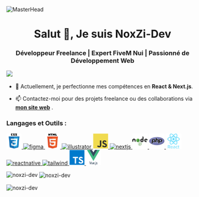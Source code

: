 ![MasterHead](https://github.com/NoxZi-Dev/NoxZi-Dev/assets/143125624/78c613c0-2b39-4b0b-ae7d-a679267b3489)

<h1 align="center">Salut 👋, Je suis NoxZi-Dev</h1>
<h3 align="center">Développeur Freelance | Expert FiveM Nui | Passionné de Développement Web</h3>

<p align="left"> <img src="https://komarev.com/ghpvc/?username=NoxZi-Dev&label=Profile%20views&color=0e75b6&style=flat"  /> </p>

- 🌱 Actuellement, je perfectionne mes compétences en **React & Next.js**.

- 📫 Contactez-moi pour des projets freelance ou des collaborations via **[mon site web](https://noxzi-dev.fr)** .

<h3 align="left">Langages et Outils :</h3>
<p align="left"> 
<p align="left"> <a href="https://www.w3schools.com/css/" target="_blank" rel="noreferrer"> <img src="https://raw.githubusercontent.com/devicons/devicon/master/icons/css3/css3-original-wordmark.svg" alt="css3" width="40" height="40"/> </a> <a href="https://www.figma.com/" target="_blank" rel="noreferrer"> <img src="https://www.vectorlogo.zone/logos/figma/figma-icon.svg" alt="figma" width="40" height="40"/> </a> <a href="https://www.w3.org/html/" target="_blank" rel="noreferrer"> <img src="https://raw.githubusercontent.com/devicons/devicon/master/icons/html5/html5-original-wordmark.svg" alt="html5" width="40" height="40"/> </a> <a href="https://www.adobe.com/in/products/illustrator.html" target="_blank" rel="noreferrer"> <img src="https://www.vectorlogo.zone/logos/adobe_illustrator/adobe_illustrator-icon.svg" alt="illustrator" width="40" height="40"/> </a> <a href="https://developer.mozilla.org/en-US/docs/Web/JavaScript" target="_blank" rel="noreferrer"> <img src="https://raw.githubusercontent.com/devicons/devicon/master/icons/javascript/javascript-original.svg" alt="javascript" width="40" height="40"/> </a> <a href="https://nextjs.org/" target="_blank" rel="noreferrer"> <img src="https://cdn.worldvectorlogo.com/logos/nextjs-2.svg" alt="nextjs" width="40" height="40"/> </a> <a href="https://nodejs.org" target="_blank" rel="noreferrer"> <img src="https://raw.githubusercontent.com/devicons/devicon/master/icons/nodejs/nodejs-original-wordmark.svg" alt="nodejs" width="40" height="40"/> </a> <a href="https://www.php.net" target="_blank" rel="noreferrer"> <img src="https://raw.githubusercontent.com/devicons/devicon/master/icons/php/php-original.svg" alt="php" width="40" height="40"/> </a> <a href="https://reactjs.org/" target="_blank" rel="noreferrer"> <img src="https://raw.githubusercontent.com/devicons/devicon/master/icons/react/react-original-wordmark.svg" alt="react" width="40" height="40"/> </a> <a href="https://reactnative.dev/" target="_blank" rel="noreferrer"> <img src="https://reactnative.dev/img/header_logo.svg" alt="reactnative" width="40" height="40"/> </a> <a href="https://tailwindcss.com/" target="_blank" rel="noreferrer"> <img src="https://www.vectorlogo.zone/logos/tailwindcss/tailwindcss-icon.svg" alt="tailwind" width="40" height="40"/> </a> <a href="https://www.typescriptlang.org/" target="_blank" rel="noreferrer"> <img src="https://raw.githubusercontent.com/devicons/devicon/master/icons/typescript/typescript-original.svg" alt="typescript" width="40" height="40"/> </a> <a href="https://vuejs.org/" target="_blank" rel="noreferrer"> <img src="https://raw.githubusercontent.com/devicons/devicon/master/icons/vuejs/vuejs-original-wordmark.svg" alt="vuejs" width="40" height="40"/> </a> </p>
<!-- <a href="https://fivem.net/" target="_blank" rel="noreferrer"> <img src="https://i.imgur.com/Y1SVgJw.png" alt="fivem" width="40" height="40"/> </a> </p> -->

<p><img align="left" src="https://github-readme-stats.vercel.app/api/top-langs?username=noxzi-dev&show_icons=true&locale=en&layout=compact" alt="noxzi-dev" /></p>

<p>&nbsp;<img align="center" src="https://github-readme-stats.vercel.app/api?username=noxzi-dev&show_icons=true&locale=en" alt="noxzi-dev" /></p>

<p><img align="center" src="https://github-readme-streak-stats.herokuapp.com/?user=noxzi-dev&" alt="noxzi-dev" /></p>
